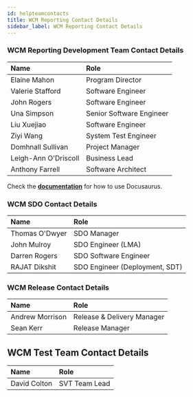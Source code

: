 ```yaml
---
id: helpteamcontacts
title: WCM Reporting Contact Details
sidebar_label: WCM Reporting Contact Details
---
```


### WCM Reporting Development Team Contact Details

| Name | Role |
| :-------------- | :------ |
| Elaine Mahon  | Program Director |
| Valerie Stafford | Software Engineer |
| John Rogers | Software Engineer |
| Una Simpson | Senior Software Engineer |
| Liu  Xuejiao | Software Engineer |
| Ziyi  Wang | System Test Engineer |
| Domhnall Sullivan | Project Manager |
| Leigh-Ann O'Driscoll | Business Lead |
| Anthony Farrell | Software Architect |

Check the **[documentation](https://docusaurus.io)** for how to use Docusaurus.

### WCM SDO Contact Details

| Name | Role |
| :-------------- | :------ |
| Thomas O'Dwyer | SDO Manager |
| John Mulroy | SDO Engineer (LMA) |
| Darren Rogers | SDO Software Engineer |
| RAJAT Dikshit | SDO Engineer (Deployment, SDT) |

### WCM Release Contact Details

| Name | Role |
| :-------------- | :------ |
| Andrew Morrison  | Release & Delivery Manager |
| Sean Kerr | Release Manager |

## WCM Test Team Contact Details

| Name | Role |
| :-------------- | :------ |
| David Colton  | SVT Team Lead |
